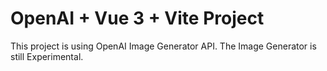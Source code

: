 # OpenAI + Vue 3 + Vite Project  
This project is using OpenAI Image Generator API. The Image Generator is still Experimental.
